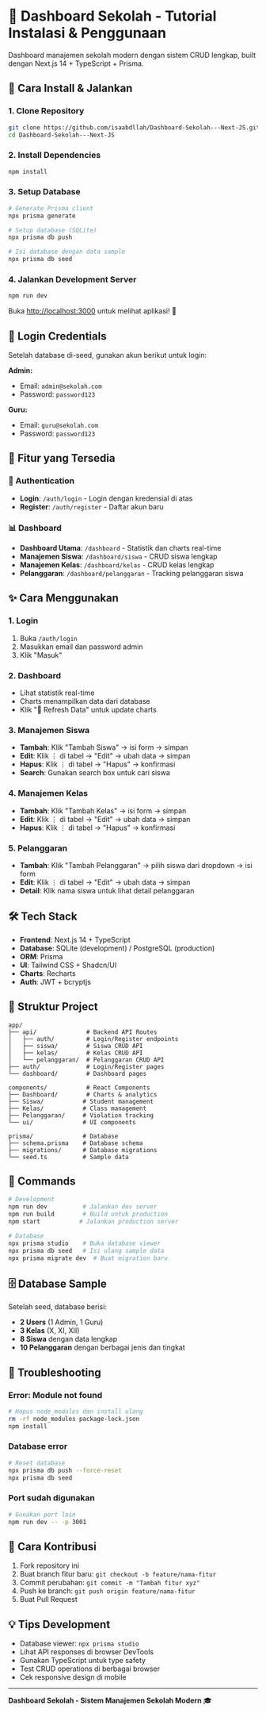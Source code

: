# 🏫 Dashboard Sekolah - Tutorial Instalasi & Penggunaan

Dashboard manajemen sekolah modern dengan sistem CRUD lengkap, built dengan Next.js 14 + TypeScript + Prisma.

## 🚀 Cara Install & Jalankan

### 1. Clone Repository
```bash
git clone https://github.com/isaabdllah/Dashboard-Sekolah---Next-JS.git
cd Dashboard-Sekolah---Next-JS
```

### 2. Install Dependencies
```bash
npm install
```

### 3. Setup Database
```bash
# Generate Prisma client
npx prisma generate

# Setup database (SQLite)
npx prisma db push

# Isi database dengan data sample
npx prisma db seed
```

### 4. Jalankan Development Server
```bash
npm run dev
```

Buka [http://localhost:3000](http://localhost:3000) untuk melihat aplikasi! 🎉

## 🔐 Login Credentials

Setelah database di-seed, gunakan akun berikut untuk login:

**Admin:**
- Email: `admin@sekolah.com`
- Password: `password123`

**Guru:**
- Email: `guru@sekolah.com`  
- Password: `password123`

## 📱 Fitur yang Tersedia

### 🔑 Authentication
- **Login**: `/auth/login` - Login dengan kredensial di atas
- **Register**: `/auth/register` - Daftar akun baru

### 📊 Dashboard
- **Dashboard Utama**: `/dashboard` - Statistik dan charts real-time
- **Manajemen Siswa**: `/dashboard/siswa` - CRUD siswa lengkap
- **Manajemen Kelas**: `/dashboard/kelas` - CRUD kelas lengkap  
- **Pelanggaran**: `/dashboard/pelanggaran` - Tracking pelanggaran siswa

## ✨ Cara Menggunakan

### 1. Login
1. Buka `/auth/login`
2. Masukkan email dan password admin
3. Klik "Masuk"

### 2. Dashboard
- Lihat statistik real-time
- Charts menampilkan data dari database
- Klik "🔄 Refresh Data" untuk update charts

### 3. Manajemen Siswa
- **Tambah**: Klik "Tambah Siswa" → isi form → simpan
- **Edit**: Klik ⋮ di tabel → "Edit" → ubah data → simpan
- **Hapus**: Klik ⋮ di tabel → "Hapus" → konfirmasi
- **Search**: Gunakan search box untuk cari siswa

### 4. Manajemen Kelas
- **Tambah**: Klik "Tambah Kelas" → isi form → simpan
- **Edit**: Klik ⋮ di tabel → "Edit" → ubah data → simpan
- **Hapus**: Klik ⋮ di tabel → "Hapus" → konfirmasi

### 5. Pelanggaran
- **Tambah**: Klik "Tambah Pelanggaran" → pilih siswa dari dropdown → isi form
- **Edit**: Klik ⋮ di tabel → "Edit" → ubah data → simpan
- **Detail**: Klik nama siswa untuk lihat detail pelanggaran

## 🛠️ Tech Stack

- **Frontend**: Next.js 14 + TypeScript
- **Database**: SQLite (development) / PostgreSQL (production)
- **ORM**: Prisma
- **UI**: Tailwind CSS + Shadcn/UI
- **Charts**: Recharts
- **Auth**: JWT + bcryptjs

## 📁 Struktur Project

```
app/
├── api/              # Backend API Routes
│   ├── auth/         # Login/Register endpoints
│   ├── siswa/        # Siswa CRUD API
│   ├── kelas/        # Kelas CRUD API
│   └── pelanggaran/  # Pelanggaran CRUD API
├── auth/             # Login/Register pages
└── dashboard/        # Dashboard pages

components/           # React Components
├── Dashboard/        # Charts & analytics
├── Siswa/           # Student management
├── Kelas/           # Class management
├── Pelanggaran/     # Violation tracking
└── ui/              # UI components

prisma/              # Database
├── schema.prisma    # Database schema
├── migrations/      # Database migrations
└── seed.ts          # Sample data
```

## 🔧 Commands

```bash
# Development
npm run dev          # Jalankan dev server
npm run build        # Build untuk production
npm start           # Jalankan production server

# Database
npx prisma studio    # Buka database viewer
npx prisma db seed   # Isi ulang sample data
npx prisma migrate dev  # Buat migration baru
```

## 🗄️ Database Sample

Setelah seed, database berisi:
- **2 Users** (1 Admin, 1 Guru)
- **3 Kelas** (X, XI, XII)
- **8 Siswa** dengan data lengkap
- **10 Pelanggaran** dengan berbagai jenis dan tingkat

## 🐛 Troubleshooting

### Error: Module not found
```bash
# Hapus node_modules dan install ulang
rm -rf node_modules package-lock.json
npm install
```

### Database error
```bash
# Reset database
npx prisma db push --force-reset
npx prisma db seed
```

### Port sudah digunakan
```bash
# Gunakan port lain
npm run dev -- -p 3001
```

## 📝 Cara Kontribusi

1. Fork repository ini
2. Buat branch fitur baru: `git checkout -b feature/nama-fitur`
3. Commit perubahan: `git commit -m "Tambah fitur xyz"`
4. Push ke branch: `git push origin feature/nama-fitur`
5. Buat Pull Request

## 💡 Tips Development

- Database viewer: `npx prisma studio`
- Lihat API responses di browser DevTools
- Gunakan TypeScript untuk type safety
- Test CRUD operations di berbagai browser
- Cek responsive design di mobile

---

**Dashboard Sekolah - Sistem Manajemen Sekolah Modern** 🎓